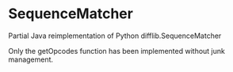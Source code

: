 # SequenceMatcher
Partial Java reimplementation of Python difflib.SequenceMatcher

Only the getOpcodes function has been implemented without junk management.
